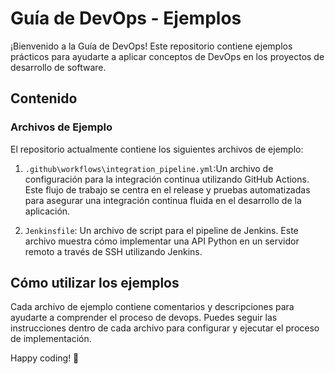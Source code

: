 # Guía de DevOps - Ejemplos

¡Bienvenido a la Guía de DevOps! Este repositorio contiene ejemplos prácticos para ayudarte a aplicar conceptos de DevOps en los proyectos de desarrollo de software.

## Contenido

### Archivos de Ejemplo

El repositorio actualmente contiene los siguientes archivos de ejemplo:

1. `.github\workflows\integration_pipeline.yml`:Un archivo de configuración para la integración continua utilizando GitHub Actions. Este flujo de trabajo se centra en el release y pruebas automatizadas para asegurar una integración continua fluida en el desarrollo de la aplicación.

2. `Jenkinsfile`: Un archivo de script para el pipeline de Jenkins. Este archivo muestra cómo implementar una API Python en un servidor remoto a través de SSH utilizando Jenkins.

## Cómo utilizar los ejemplos

Cada archivo de ejemplo contiene comentarios y descripciones para ayudarte a comprender el proceso de devops. Puedes seguir las instrucciones dentro de cada archivo para configurar y ejecutar el proceso de implementación.

Happy coding! 🚀